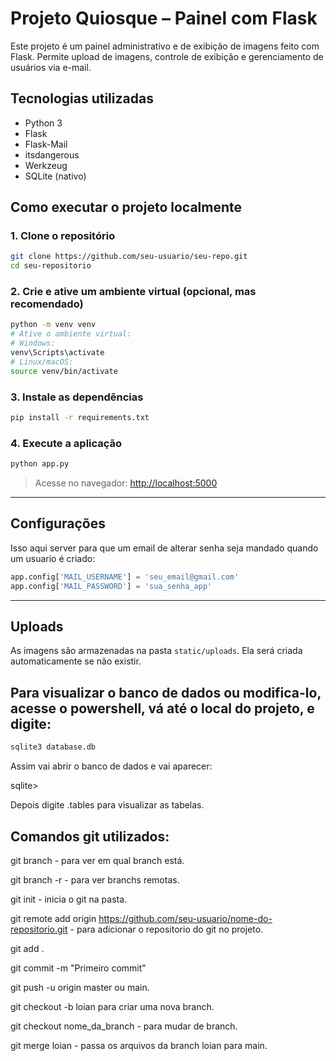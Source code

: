 
# Projeto Quiosque – Painel com Flask

Este projeto é um painel administrativo e de exibição de imagens feito com Flask. Permite upload de imagens, controle de exibição e gerenciamento de usuários via e-mail.

## Tecnologias utilizadas

- Python 3
- Flask
- Flask-Mail
- itsdangerous
- Werkzeug
- SQLite (nativo)

## Como executar o projeto localmente

### 1. Clone o repositório

```bash
git clone https://github.com/seu-usuario/seu-repo.git
cd seu-repositorio
```

### 2. Crie e ative um ambiente virtual (opcional, mas recomendado)

```bash
python -m venv venv
# Ative o ambiente virtual:
# Windows:
venv\Scripts\activate
# Linux/macOS:
source venv/bin/activate
```

### 3. Instale as dependências

```bash
pip install -r requirements.txt
```

### 4. Execute a aplicação

```bash
python app.py
```

> Acesse no navegador: [http://localhost:5000](http://localhost:5000)

---

## Configurações

Isso aqui server para que um email de alterar senha seja mandado quando um usuario é criado:

```python
app.config['MAIL_USERNAME'] = 'seu_email@gmail.com'
app.config['MAIL_PASSWORD'] = 'sua_senha_app'
```
---

## Uploads

As imagens são armazenadas na pasta `static/uploads`. Ela será criada automaticamente se não existir.

## Para visualizar o banco de dados ou modifica-lo, acesse o powershell, vá até o local do projeto, e digite:

```bash
sqlite3 database.db
```
Assim vai abrir o banco de dados e vai aparecer:

 sqlite>

Depois digite .tables para visualizar as tabelas.

## Comandos git utilizados:

git branch - para ver em qual branch está.

git branch -r - para ver branchs remotas.

git init - inicia o git na pasta.

git remote add origin https://github.com/seu-usuario/nome-do-repositorio.git - para adicionar o repositorio do git no projeto.

git add .

git commit -m "Primeiro commit"

git push -u origin master ou main.

git checkout -b loian para criar uma nova branch.

git checkout nome_da_branch - para mudar de branch.

git merge loian - passa os arquivos da branch loian para main.